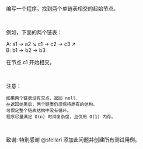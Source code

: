 编写一个程序，找到两个单链表相交的起始节点。

&nbsp;

例如，下面的两个链表：

A:          a1 &rarr; a2
                   ↘
                     c1 &rarr; c2 &rarr; c3
                   ↗            
B:     b1 &rarr; b2 &rarr; b3


在节点 c1 开始相交。

&nbsp;

注意：


	如果两个链表没有交点，返回 null.
	在返回结果后，两个链表仍须保持原有的结构。
	可假定整个链表结构中没有循环。
	程序尽量满足 O(n) 时间复杂度，且仅用 O(1) 内存。


&nbsp;

致谢:
特别感谢&nbsp;@stellari 添加此问题并创建所有测试用例。
